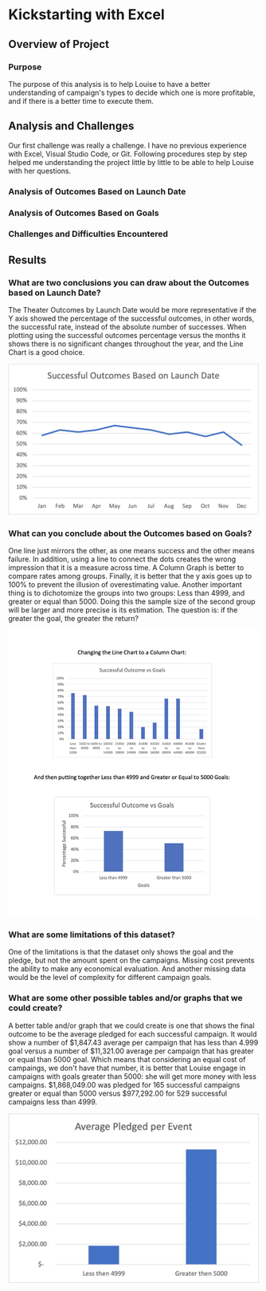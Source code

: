 # Kickstarting with Excel

## Overview of Project

### Purpose
The purpose of this analysis is to help Louise to have a better understanding of campaign's types to decide which one is more profitable, and if there is a better time to execute them.

## Analysis and Challenges
Our first challenge was really a challenge. I have no previous experience with Excel, Visual Studio Code, or Git. Following procedures step by step helped me understanding the project little by little to be able to help Louise with her questions.

### Analysis of Outcomes Based on Launch Date

### Analysis of Outcomes Based on Goals

### Challenges and Difficulties Encountered

## Results

### What are two conclusions you can draw about the Outcomes based on Launch Date?
The Theater Outcomes by Launch Date would be more representative if the Y axis showed the percentage of the successful outcomes, in other words, the successful rate, instead of the absolute number of successes. When plotting using the successful outcomes percentage versus the months it shows there is no significant changes throughout the year, and the Line Chart is a good choice.

![Getting Started](SuccessLaunchDate.png)

### What can you conclude about the Outcomes based on Goals?
One line just mirrors the other, as one means success and the other means failure. In addition, using a line to connect the dots creates the wrong impression that it is a measure across time. A Column Graph is better to compare rates among groups. Finally, it is better that the y axis goes up to 100% to prevent the illusion of overestimating value. Another important thing is to dichotomize the groups into two groups: Less than 4999, and greater or equal than 5000. Doing this the sample size of the second group will be larger and more precise is its estimation. The question is: if the greater the goal, the greater the return?



![Getting Started](SuccessvsGoal.png)

### What are some limitations of this dataset?
One of the limitations is that the dataset only shows the goal and the pledge, but not the amount spent on the campaigns. Missing cost prevents the ability to make any economical evaluation. And another missing data would be the level of complexity for different campaign goals.

### What are some other possible tables and/or graphs that we could create?
A better table and/or graph that we could create is one that shows the final outcome to be the average pledged for each successful campaign. It would show a number of $1,847.43 average per campaign that has less than 4.999 goal versus a number of $11,321.00 average per campaign that has greater or equal than 5000 goal. Which means that considering an equal cost of campaings, we don't have that number, it is better that Louise engage in campaigns with goals greater than 5000: she will get more money with less campaigns. $1,868,049.00 was pledged for 165 successful campaigns greater or equal than 5000 versus $977,292.00 for 529 successful campaigns less than 4999. 

![Getting Started](AveragePledgedEvent.png)



